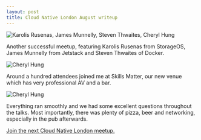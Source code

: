 ```yaml
---
layout: post
title: Cloud Native London August writeup
---
```


![Karolis Rusenas, James Munnelly, Steven Thwaites, Cheryl Hung]({{site.baseurl}}/images/CloudNativeLondonAugust.jpg)

Another successful meetup, featuring Karolis Rusenas from StorageOS, James Munnelly from Jetstack and Steven Thwaites of Docker.

![Cheryl Hung]({{site.baseurl}}/images/CNL-Aug.jpg)

Around a hundred attendees joined me at Skills Matter, our new venue which has very professional AV and a bar.

![Cheryl Hung]({{site.baseurl}}/images/CNLAug-1.jpg)

Everything ran smoothly and we had some excellent questions throughout the talks. Most importantly, there was plenty of pizza, beer and networking, especially in the pub afterwards.

[Join the next Cloud Native London meetup.](https://www.meetup.com/Cloud-Native-London/)
